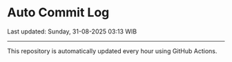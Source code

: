 # Auto Commit Log

Last updated: Sunday, 31-08-2025 03:13 WIB

---

This repository is automatically updated every hour using GitHub Actions.
